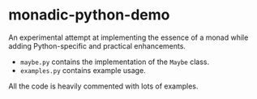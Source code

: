 # monadic-python-demo

An experimental attempt at implementing the essence of a monad while adding Python-specific and practical enhancements.

- `maybe.py` contains the implementation of the `Maybe` class.
- `examples.py` contains example usage.

All the code is heavily commented with lots of examples.
